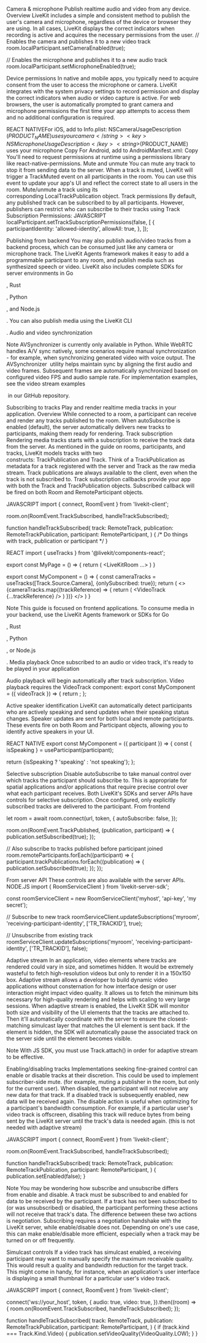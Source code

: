 Camera & microphone
Publish realtime audio and video from any device.
Overview
LiveKit includes a simple and consistent method to publish the user's camera and microphone, regardless of the device or browser they are using. In all cases, LiveKit displays the correct indicators when recording is active and acquires the necessary permissions from the user.
// Enables the camera and publishes it to a new video track
room.localParticipant.setCameraEnabled(true);

// Enables the microphone and publishes it to a new audio track
room.localParticipant.setMicrophoneEnabled(true);

Device permissions
In native and mobile apps, you typically need to acquire consent from the user to access the microphone or camera. LiveKit integrates with the system privacy settings to record permission and display the correct indicators when audio or video capture is active.
For web browsers, the user is automatically prompted to grant camera and microphone permissions the first time your app attempts to access them and no additional configuration is required.

REACT NATIVEFor iOS, add to Info.plist:
<key>NSCameraUsageDescription</key>
<string>$(PRODUCT_NAME) uses your camera</string>
<key>NSMicrophoneUsageDescription</key>
<string>$(PRODUCT_NAME) uses your microphone</string>
Copy
For Android, add to AndroidManifest.xml:
<uses-permission android:name="android.permission.CAMERA" />
<uses-permission android:name="android.permission.RECORD_AUDIO" />
<uses-permission android:name="android.permission.MODIFY_AUDIO_SETTINGS" />
Copy
You'll need to request permissions at runtime using a permissions library like react-native-permissions.
Mute and unmute
You can mute any track to stop it from sending data to the server. When a track is muted, LiveKit will trigger a TrackMuted event on all participants in the room. You can use this event to update your app's UI and reflect the correct state to all users in the room.
Mute/unmute a track using its corresponding LocalTrackPublication object.
Track permissions
By default, any published track can be subscribed to by all participants. However, publishers can restrict who can subscribe to their tracks using Track Subscription Permissions:
JAVASCRIPT
localParticipant.setTrackSubscriptionPermissions(false, [
  {
    participantIdentity: 'allowed-identity',
    allowAll: true,
  },
]);

Publishing from backend
You may also publish audio/video tracks from a backend process, which can be consumed just like any camera or microphone track. The LiveKit Agents framework makes it easy to add a programmable participant to any room, and publish media such as synthesized speech or video.
LiveKit also includes complete SDKs for server environments in Go

, Rust

, Python

, and Node.js

.
You can also publish media using the LiveKit CLI

.
Audio and video synchronization

Note
AVSynchronizer is currently only available in Python.
While WebRTC handles A/V sync natively, some scenarios require manual synchronization - for example, when synchronizing generated video with voice output.
The 
AVSynchronizer
 utility helps maintain sync by aligning the first audio and video frames. Subsequent frames are automatically synchronized based on configured video FPS and audio sample rate.
For implementation examples, see the video stream examples

 in our GitHub repository.

Subscribing to tracks
Play and render realtime media tracks in your application.
Overview
While connected to a room, a participant can receive and render any tracks published to the room. When autoSubscribe is enabled (default), the server automatically delivers new tracks to participants, making them ready for rendering.
Track subscription
Rendering media tracks starts with a subscription to receive the track data from the server.
As mentioned in the guide on rooms, participants, and tracks, LiveKit models tracks with two constructs: TrackPublication and Track. Think of a TrackPublication as metadata for a track registered with the server and Track as the raw media stream. Track publications are always available to the client, even when the track is not subscribed to.
Track subscription callbacks provide your app with both the Track and TrackPublication objects.
Subscribed callback will be fired on both Room and RemoteParticipant objects.

JAVASCRIPT
import { connect, RoomEvent } from 'livekit-client';

room.on(RoomEvent.TrackSubscribed, handleTrackSubscribed);

function handleTrackSubscribed(
  track: RemoteTrack,
  publication: RemoteTrackPublication,
  participant: RemoteParticipant,
) {
  /* Do things with track, publication or participant */
}

REACT
import { useTracks } from '@livekit/components-react';

export const MyPage = () => {
  return (
    <LiveKitRoom ...>
      <MyComponent />
    </LiveKitRoom>
  )
}

export const MyComponent = () => {
  const cameraTracks = useTracks([Track.Source.Camera], {onlySubscribed: true});
  return (
    <>
      {cameraTracks.map((trackReference) => {
        return (
          <VideoTrack {...trackReference} />
        )
      })}
    </>
  )
}

Note
This guide is focused on frontend applications. To consume media in your backend, use the LiveKit Agents framework or SDKs for Go

, Rust

, Python

, or Node.js

.
Media playback
Once subscribed to an audio or video track, it's ready to be played in your application

Audio playback will begin automatically after track subscription. Video playback requires the VideoTrack component:
export const MyComponent = ({ videoTrack }) => {
  return <VideoTrack trackRef={videoTrack} />;
};

Active speaker identification
LiveKit can automatically detect participants who are actively speaking and send updates when their speaking status changes. Speaker updates are sent for both local and remote participants. These events fire on both Room and Participant objects, allowing you to identify active speakers in your UI.

REACT NATIVE
export const MyComponent = ({ participant }) => {
  const { isSpeaking } = useParticipant(participant);

  return <Text>{isSpeaking ? 'speaking' : 'not speaking'}</Text>;
};

Selective subscription
Disable autoSubscribe to take manual control over which tracks the participant should subscribe to. This is appropriate for spatial applications and/or applications that require precise control over what each participant receives.
Both LiveKit's SDKs and server APIs have controls for selective subscription. Once configured, only explicitly subscribed tracks are delivered to the participant.
From frontend

let room = await room.connect(url, token, {
  autoSubscribe: false,
});

room.on(RoomEvent.TrackPublished, (publication, participant) => {
  publication.setSubscribed(true);
});

// Also subscribe to tracks published before participant joined
room.remoteParticipants.forEach((participant) => {
  participant.trackPublications.forEach((publication) => {
    publication.setSubscribed(true);
  });
});

From server API
These controls are also available with the server APIs.
NODE.JS
import { RoomServiceClient } from 'livekit-server-sdk';

const roomServiceClient = new RoomServiceClient('myhost', 'api-key', 'my secret');

// Subscribe to new track
roomServiceClient.updateSubscriptions('myroom', 'receiving-participant-identity', ['TR_TRACKID'], true);

// Unsubscribe from existing track
roomServiceClient.updateSubscriptions('myroom', 'receiving-participant-identity', ['TR_TRACKID'], false);

Adaptive stream
In an application, video elements where tracks are rendered could vary in size, and sometimes hidden. It would be extremely wasteful to fetch high-resolution videos but only to render it in a 150x150 box.
Adaptive stream allows a developer to build dynamic video applications without consternation for how interface design or user interaction might impact video quality. It allows us to fetch the minimum bits necessary for high-quality rendering and helps with scaling to very large sessions.
When adaptive stream is enabled, the LiveKit SDK will monitor both size and visibility of the UI elements that the tracks are attached to. Then it'll automatically coordinate with the server to ensure the closest-matching simulcast layer that matches the UI element is sent back. If the element is hidden, the SDK will automatically pause the associated track on the server side until the element becomes visible.

Note
With JS SDK, you must use Track.attach() in order for adaptive stream to be effective.

Enabling/disabling tracks
Implementations seeking fine-grained control can enable or disable tracks at their discretion. This could be used to implement subscriber-side mute. (for example, muting a publisher in the room, but only for the current user).
When disabled, the participant will not receive any new data for that track. If a disabled track is subsequently enabled, new data will be received again.
The disable action is useful when optimizing for a participant's bandwidth consumption. For example, if a particular user's video track is offscreen, disabling this track will reduce bytes from being sent by the LiveKit server until the track's data is needed again. (this is not needed with adaptive stream)

JAVASCRIPT
import { connect, RoomEvent } from 'livekit-client';

room.on(RoomEvent.TrackSubscribed, handleTrackSubscribed);

function handleTrackSubscribed(
  track: RemoteTrack,
  publication: RemoteTrackPublication,
  participant: RemoteParticipant,
) {
  publication.setEnabled(false);
}

Note
You may be wondering how subscribe and unsubscribe differs from enable and disable. A track must be subscribed to and enabled for data to be received by the participant. If a track has not been subscribed to (or was unsubscribed) or disabled, the participant performing these actions will not receive that track's data.
The difference between these two actions is negotiation. Subscribing requires a negotiation handshake with the LiveKit server, while enable/disable does not. Depending on one's use case, this can make enable/disable more efficient, especially when a track may be turned on or off frequently.

Simulcast controls
If a video track has simulcast enabled, a receiving participant may want to manually specify the maximum receivable quality. This would result a quality and bandwidth reduction for the target track. This might come in handy, for instance, when an application's user interface is displaying a small thumbnail for a particular user's video track.

JAVASCRIPT
import { connect, RoomEvent } from 'livekit-client';

connect('ws://your_host', token, {
  audio: true,
  video: true,
}).then((room) => {
  room.on(RoomEvent.TrackSubscribed, handleTrackSubscribed);
});

function handleTrackSubscribed(
  track: RemoteTrack,
  publication: RemoteTrackPublication,
  participant: RemoteParticipant,
) {
  if (track.kind === Track.Kind.Video) {
    publication.setVideoQuality(VideoQuality.LOW);
  }
}